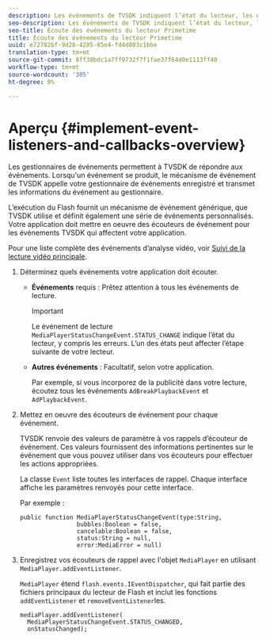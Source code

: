 ```yaml
---
description: Les événements de TVSDK indiquent l’état du lecteur, les erreurs qui se produisent, la fin des actions que vous avez demandées, telles qu’une vidéo qui commence à lire, ou les actions qui se produisent implicitement, telles qu’une publicité qui se termine.
seo-description: Les événements de TVSDK indiquent l’état du lecteur, les erreurs qui se produisent, la fin des actions que vous avez demandées, telles qu’une vidéo qui commence à lire, ou les actions qui se produisent implicitement, telles qu’une publicité qui se termine.
seo-title: Écoute des événements du lecteur Primetime
title: Écoute des événements du lecteur Primetime
uuid: e72782bf-9d26-4285-85e4-fd4d803c1bbe
translation-type: tm+mt
source-git-commit: 8ff38bdc1a7ff9732f7f1fae37f64d0e1113ff40
workflow-type: tm+mt
source-wordcount: '305'
ht-degree: 0%

---
```



# Aperçu {#implement-event-listeners-and-callbacks-overview}

Les gestionnaires de événements permettent à TVSDK de répondre aux événements. Lorsqu&#39;un événement se produit, le mécanisme de événement de TVSDK appelle votre gestionnaire de événements enregistré et transmet les informations du événement au gestionnaire.

L’exécution du Flash fournit un mécanisme de événement générique, que TVSDK utilise et définit également une série de événements personnalisés. Votre application doit mettre en oeuvre des écouteurs de événement pour les événements TVSDK qui affectent votre application.

Pour une liste complète des événements d’analyse vidéo, voir [Suivi de la lecture vidéo principale](https://marketing.adobe.com/resources/help/en_US/sc/appmeasurement/hbvideo/c_vhl_track-core-vid-playback.html).

1. Déterminez quels événements votre application doit écouter.

   * **Événements** requis : Prêtez attention à tous les événements de lecture.

      >[!IMPORTANT]
      >
      >Le événement de lecture `MediaPlayerStatusChangeEvent.STATUS_CHANGE` indique l’état du lecteur, y compris les erreurs. L’un des états peut affecter l’étape suivante de votre lecteur.

   * **Autres événements** : Facultatif, selon votre application.

      Par exemple, si vous incorporez de la publicité dans votre lecture, écoutez tous les événements `AdBreakPlaybackEvent` et `AdPlaybackEvent`.

1. Mettez en oeuvre des écouteurs de événement pour chaque événement.

   TVSDK renvoie des valeurs de paramètre à vos rappels d’écouteur de événement. Ces valeurs fournissent des informations pertinentes sur le événement que vous pouvez utiliser dans vos écouteurs pour effectuer les actions appropriées.

   La classe `Event` liste toutes les interfaces de rappel. Chaque interface affiche les paramètres renvoyés pour cette interface.

   Par exemple :

   ```
   public function MediaPlayerStatusChangeEvent(type:String,  
                   bubbles:Boolean = false,  
                   cancelable:Boolean = false,  
                   status:String = null,  
                   error:MediaError = null) 
   ```

1. Enregistrez vos écouteurs de rappel avec l&#39;objet `MediaPlayer` en utilisant `MediaPlayer.addEventListener`.

   `MediaPlayer` étend  `flash.events.IEventDispatcher`, qui fait partie des fichiers principaux du lecteur de Flash et inclut les fonctions  `addEventListener` et  `removeEventListener`les.

   ```
   mediaPlayer.addEventListener( 
     MediaPlayerStatusChangeEvent.STATUS_CHANGED,  
     onStatusChanged);
   ```


